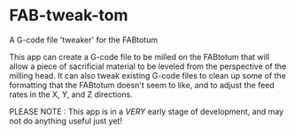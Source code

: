 # FAB-tweak-tom
A G-code file 'tweaker' for the FABtotum

This app can create a G-code file to be milled on the FABtotum that will allow a piece of sacrificial material to be leveled from the
perspective of the milling head.   It can also tweak existing G-code files to clean up some of the formatting that the FABtotum doesn't
seem to like, and to adjust the feed rates in the X, Y, and Z directions.


PLEASE NOTE : This app is in a *VERY* early stage of development, and may not do anything useful just yet!
